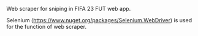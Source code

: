 Web scraper for sniping in FIFA 23 FUT web app.

Selenium (https://www.nuget.org/packages/Selenium.WebDriver) is used for the function of web scraper.